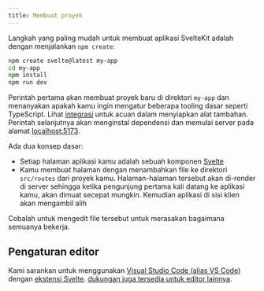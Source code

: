 ```yaml
---
title: Membuat proyek
---
```


Langkah yang paling mudah untuk membuat aplikasi SvelteKit adalah dengan menjalankan `npm create`:

```bash
npm create svelte@latest my-app
cd my-app
npm install
npm run dev
```

Perintah pertama akan membuat proyek baru di direktori `my-app` dan menanyakan apakah kamu ingin mengatur beberapa tooling dasar seperti TypeScript. Lihat [integrasi](./integrations) untuk acuan dalam menyiapkan alat tambahan. Perintah selanjutnya akan menginstal dependensi dan memulai server pada alamat [localhost:5173](http://localhost:5173).

Ada dua konsep dasar:

- Setiap halaman aplikasi kamu adalah sebuah komponen [Svelte](https://svelte.dev)
- Kamu membuat halaman dengan menambahkan file ke direktori `src/routes` dari proyek kamu. Halaman-halaman tersebut akan di-render di server sehingga ketika pengunjung pertama kali datang ke aplikasi kamu, akan dimuat secepat mungkin. Kemudian aplikasi di sisi klien akan mengambil alih

Cobalah untuk mengedit file tersebut untuk merasakan bagaimana semuanya bekerja.

## Pengaturan editor

Kami sarankan untuk menggunakan [Visual Studio Code (alias VS Code)](https://code.visualstudio.com/download) dengan [ekstensi Svelte](https://marketplace.visualstudio.com/items?itemName=svelte.svelte-vscode). [dukungan juga tersedia untuk editor lainnya](https://sveltesociety.dev/tools#editor-support).
